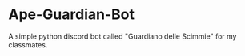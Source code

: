 # Ape-Guardian-Bot
A simple python discord bot called "Guardiano delle Scimmie" for my classmates. 
